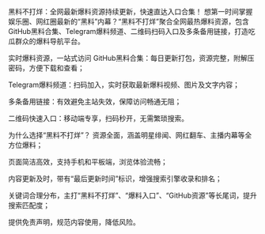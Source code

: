 黑料不打烊：全网最新爆料资源持续更新，快速直达入口合集！
想第一时间掌握娱乐圈、网红圈最新的“黑料”内幕？“黑料不打烊”聚合全网最热爆料资源，包含GitHub黑料合集、Telegram爆料频道、二维码扫码入口及多条备用链接，打造吃瓜群众的爆料导航平台。

实时爆料资源，一站式访问
GitHub黑料合集：每日更新打包，资源完整，附解压密码，方便下载和查看；

Telegram爆料频道：扫码加入，实时获取最新爆料视频、图片及文字内容；

多条备用链接：有效避免主站失效，保障访问畅通无阻；

二维码快速入口：移动端专享，扫码秒开，无需繁琐搜索。

为什么选择“黑料不打烊”？
资源全面，涵盖明星绯闻、网红翻车、主播内幕等全方位爆料；

页面简洁高效，支持手机和平板端，浏览体验流畅；

内容更新及时，带有“最后更新时间”标识，增强搜索引擎收录和排名；

关键词合理分布，主打“黑料不打烊”、“爆料入口”、“GitHub资源”等长尾词，提升搜索匹配度；

提供免责声明，规范内容使用，降低风险。
